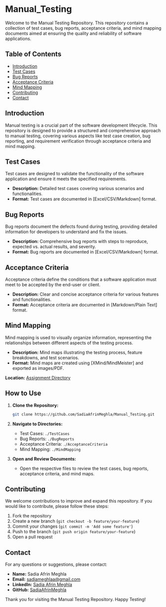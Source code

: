 # Manual_Testing
Welcome to the Manual Testing Repository. This repository contains a collection of test cases, bug reports, acceptance criteria, and mind mapping documents aimed at ensuring the quality and reliability of software applications.

## Table of Contents
- [Introduction](#introduction)
- [Test Cases](#test-cases)
- [Bug Reports](#bug-reports)
- [Acceptance Criteria](#acceptance-criteria)
- [Mind Mapping](#mind-mapping)
- [Contributing](#contributing)
- [Contact](#contact)


## Introduction
Manual testing is a crucial part of the software development lifecycle. This repository is designed to provide a structured and comprehensive approach to manual testing, covering various aspects like test case creation, bug reporting, and requirement verification through acceptance criteria and mind mapping.

## Test Cases
Test cases are designed to validate the functionality of the software application and ensure it meets the specified requirements.

- **Description:** Detailed test cases covering various scenarios and functionalities.
- **Format:** Test cases are documented in [Excel/CSV/Markdown] format.

## Bug Reports

Bug reports document the defects found during testing, providing detailed information for developers to understand and fix the issues.

- **Description:** Comprehensive bug reports with steps to reproduce, expected vs. actual results, and severity.
- **Format:** Bug reports are documented in [Excel/CSV/Markdown] format.

## Acceptance Criteria

Acceptance criteria define the conditions that a software application must meet to be accepted by the end-user or client.

- **Description:** Clear and concise acceptance criteria for various features and functionalities.
- **Format:** Acceptance criteria are documented in [Markdown/Plain Text] format.

## Mind Mapping

Mind mapping is used to visually organize information, representing the relationships between different aspects of the testing process.

- **Description:** Mind maps illustrating the testing process, feature breakdowns, and test scenarios.
- **Format:** Mind maps are created using [XMind/MindMeister] and exported as images/PDF.

 **Location:** [Assignment Directory](https://github.com/SadiaAfrinMeghla/Manual_Testing)

## How to Use

1. **Clone the Repository:**
    ```sh
    git clone https://github.com/SadiaAfrinMeghla/Manual_Testing.git
    ```

2. **Navigate to Directories:**
    - Test Cases: `./TestCases`
    - Bug Reports: `./BugReports`
    - Acceptance Criteria: `./AcceptanceCriteria`
    - Mind Mapping: `./MindMapping`

3. **Open and Review Documents:**
    - Open the respective files to review the test cases, bug reports, acceptance criteria, and mind maps.

## Contributing

We welcome contributions to improve and expand this repository. If you would like to contribute, please follow these steps:

1. Fork the repository
2. Create a new branch (`git checkout -b feature/your-feature`)
3. Commit your changes (`git commit -m 'Add some feature'`)
4. Push to the branch (`git push origin feature/your-feature`)
5. Open a pull request


## Contact

For any questions or suggestions, please contact:

- **Name:** Sadia Afrin Meghla
- **Email:** [sadiameghlaa@gmail.com](sadiameghlaa@gmail.com)
- **LinkedIn:** [Sadia Afrin Meghla](http://www.linkedin.com/in/sadia-afrin-meghla)
- **GitHub:** [SadiaAfrinMeghla](https://github.com/SadiaAfrinMeghla)

Thank you for visiting the Manual Testing Repository. Happy Testing!
